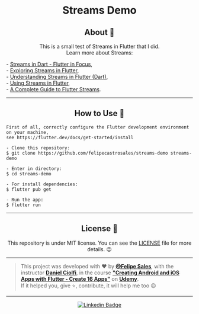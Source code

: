 <h1 align="center">Streams Demo</h1>

<h2 align="center">About 📖</h2>
   
<p align="center">
   This is a small test of Streams in Flutter that I did.<br>
   Learn more about Streams:<br>
</p>
   - <a href="https://www.youtube.com/watch?v=nQBpOIHE4eE">Streams in Dart - Flutter in Focus</a>,<br>
   - <a href="https://medium.com/flutterpub/exploring-streams-in-flutter-4732e5524dd8">Exploring Streams in Flutter</a>,<br>
   - <a href="https://medium.com/flutter-community/understanding-streams-in-flutter-dart-827340437da6">Understanding Streams in Flutter (Dart)</a>,<br>
   - <a href="https://medium.com/@ayushpguptaapg/using-streams-in-flutter-62fed41662e4">Using Streams in Flutter</a>,<br>
   - <a href="https://www.filledstacks.com/post/a-complete-guide-to-flutter-streams/">A Complete Guide to Flutter Streams</a>.<br>

---

<h2 align="center">How to Use 🤔</h2>

   ```
   First of all, correctly configure the Flutter development environment on your machine,
   see https://flutter.dev/docs/get-started/install
   
   - Clone this repository:
   $ git clone https://github.com/felipecastrosales/streams-demo streams-demo

   - Enter in directory:
   $ cd streams-demo

   - For install dependencies:
   $ flutter pub get

   - Run the app: 
   $ flutter run
   ```

---

<h2 align="center">License 📝</h2>

<p align="center">
   This repository is under MIT license. You can see the <a href="https://github.com/felipecastrosales/streams-demo/blob/master/LICENSE">LICENSE</a> file for more details. 😉
</p>

   ---

   >This project was developed with ❤️ by **[@Felipe Sales](https://www.linkedin.com/in/felipecastrosales/)**, with the instructor **[Daniel Ciolfi](https://linkedin.com/in/danielciolfi)**, in the course  **["Creating Android and iOS Apps with Flutter - Create 16 Apps"](https://www.udemy.com/course/curso-completo-flutter-app-android-ios)** on **[Udemy](https://www.udemy.com/)**.<br>
   If it helped you, give ⭐, contribute, it will help me too 😉

---

   <div align="center">

   [![Linkedin Badge](https://img.shields.io/badge/-Felipe%20Sales-292929?style=flat-square&logo=Linkedin&logoColor=white&link=https://www.linkedin.com/in/felipecastrosales/)](https://www.linkedin.com/in/felipecastrosales/)

   </div>